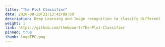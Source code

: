 ```yaml
---
title: "The Plot Classifier"
date: 2020-08-20T21:13:42+09:00
description: Deep Learning and Image recognition to classify different types of plots and recommend coding libraries that draw them.
weight: 1
link: https://github.com/thebooort/The-Plot-Classifier
pinned: true
thumb: logoTPC.png
---
```


